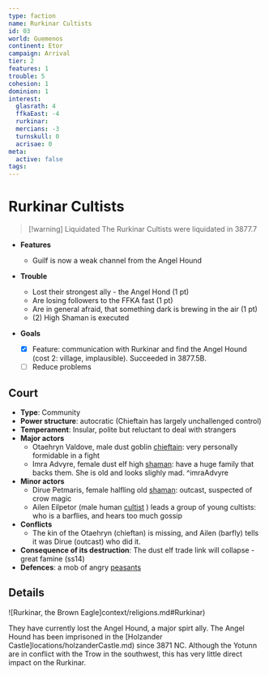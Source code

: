 ```yaml
---
type: faction
name: Rurkinar Cultists
id: 03
world: Guemenos
continent: Etor
campaign: Arrival
tier: 2
features: 1
trouble: 5
cohesion: 1
dominion: 1
interest:
  glasrath: 4
  ffkaEast: -4
  rurkinar: 
  mercians: -3
  turnskull: 0
  acrisae: 0
meta:
  active: false
tags: 
---
```


# Rurkinar Cultists

> [!warning] Liquidated
> The Rurkinar Cultists were liquidated in 3877.7

- **Features**
	- Guilf is now a weak channel from the Angel Hound
- **Trouble**
	- Lost their strongest ally - the Angel Hond (1 pt)
	- Are losing followers to the FFKA fast (1 pt)
	- Are in general afraid, that something dark is brewing in the air (1 pt)
	- (2) High Shaman is executed

- **Goals**
	- [x] Feature: communication with Rurkinar and find the Angel Hound (cost 2: village, implausible). Succeeded in 3877.5B.
	- [ ] Reduce problems

## Court

- **Type**: Community
- **Power structure**: autocratic (Chieftain has largely unchallenged control)
- **Temperament**: Insular, polite but reluctant to deal with strangers
- **Major actors**
	- Otaehryn Valdove, male dust goblin [chieftain](https://open5e.com/monsters/dust-goblin-chieftain): very personally formidable in a fight
	- Imra Advyre, female dust elf high [shaman](https://open5e.com/monsters/junk-shaman): have a huge family that backs them. She is old and looks slighly mad. ^imraAdvyre
- **Minor actors**
	- Dirue Petmaris, female halfling old [shaman](https://open5e.com/monsters/junk-shaman): outcast, suspected of crow magic
	- Ailen Eilpetor (male human [cultist](https://open5e.com/monsters/cultist-a5e) ) leads a group of young cultists: who is a barflies, and hears too much gossip
- **Conflicts**
	- The kin of the Otaehryn (chieftan) is missing, and Ailen (barfly) tells it was Dirue (outcast) who did it. 
- **Consequence of its destruction**: The dust elf trade link will collapse - great famine (ss14)
- **Defences**: a mob of angry [peasants](https://open5e.com/monsters/commoner)

## Details

![Rurkinar, the Brown Eagle]context/religions.md#Rurkinar)

They have currently lost the Angel Hound, a major spirt ally. The Angel Hound has been imprisoned in the [Holzander Castle]locations/holzanderCastle.md) since 3871 NC. Although the Yotunn are in conflict with the Trow in the southwest, this has very little direct impact on the Rurkinar.



